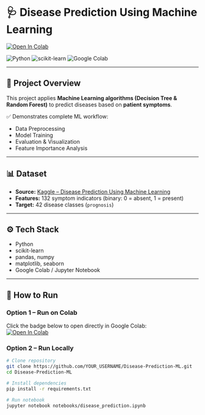 # 🩺 Disease Prediction Using Machine Learning

[![Open In Colab](https://colab.research.google.com/assets/colab-badge.svg)](https://colab.research.google.com/github/YOUR_USERNAME/Disease-Prediction-ML/blob/main/notebooks/disease_prediction.ipynb)

![Python](https://img.shields.io/badge/Python-3.8-blue)
![scikit-learn](https://img.shields.io/badge/Machine%20Learning-scikit--learn-orange)
![Google Colab](https://img.shields.io/badge/Notebook-Google%20Colab-green)

---

## 📌 Project Overview
This project applies **Machine Learning algorithms (Decision Tree & Random Forest)** to predict diseases based on **patient symptoms**.  

✅ Demonstrates complete ML workflow:  
- Data Preprocessing  
- Model Training  
- Evaluation & Visualization  
- Feature Importance Analysis  

---

## 📊 Dataset
- **Source:** [Kaggle – Disease Prediction Using Machine Learning](https://www.kaggle.com/datasets/kaushil268/disease-prediction-using-machine-learning)  
- **Features:** 132 symptom indicators (binary: 0 = absent, 1 = present)  
- **Target:** 42 disease classes (`prognosis`)  

---

## ⚙️ Tech Stack
- Python  
- scikit-learn  
- pandas, numpy  
- matplotlib, seaborn  
- Google Colab / Jupyter Notebook  

---

## 🚀 How to Run

### Option 1 – Run on Colab
Click the badge below to open directly in Google Colab:  
[![Open In Colab](https://colab.research.google.com/assets/colab-badge.svg)](https://colab.research.google.com/github/YOUR_USERNAME/Disease-Prediction-ML/blob/main/notebooks/disease_prediction.ipynb)

### Option 2 – Run Locally
```bash
# Clone repository
git clone https://github.com/YOUR_USERNAME/Disease-Prediction-ML.git
cd Disease-Prediction-ML

# Install dependencies
pip install -r requirements.txt

# Run notebook
jupyter notebook notebooks/disease_prediction.ipynb
